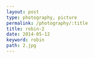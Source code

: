 ```yaml
---
layout: post
type: photography, picture
permalink: /photography/:title
title: robin-2
date: 2014-05-12
keyword: robin
path: 2.jpg
---
```



